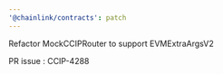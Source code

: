```yaml
---
'@chainlink/contracts': patch
---
```


Refactor MockCCIPRouter to support EVMExtraArgsV2

PR issue : CCIP-4288
